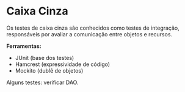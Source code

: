 # Caixa Cinza
Os testes de caixa cinza são conhecidos como testes de integração, responsáveis por avaliar a comunicação entre objetos e recursos.

**Ferramentas:**
* JUnit (base dos testes)
* Hamcrest (expressividade de código)
* Mockito (dublê de objetos)

Alguns testes: verificar DAO.